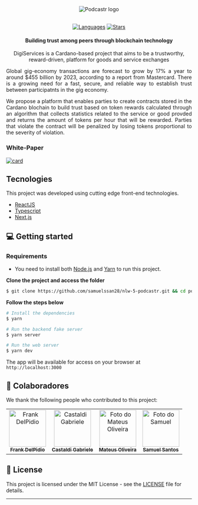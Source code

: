 <div align="center">
  <img src="https://digiservices-frontend.vercel.app/_next/image?url=%2Flogo.png&w=640&q=75" alt="Podcastr logo">
  
  <br/>
   <br/>

[![Languages](https://img.shields.io/github/languages/count/samuelssan28/digiservices-frontend?color=%23004AAD&style=flat-square)](#)
[![Stars](https://img.shields.io/github/stars/samuelssan28/digiservices-frontend?color=004AAD&style=flat-square)](https://github.com/samuelssan28/digiservices-frontend/stargazers)

</div>

<h4 align="center">
 Building trust among peers through blockchain technology
</h4>


<p align="center"> 
DigiServices is a Cardano-based project that aims to be a trustworthy, reward-driven, platform for goods and service exchanges
</p>

<p align="justify">
 Global gig-economy transactions are forecast to grow by 17% a year to around $455 billion by 2023, according to a report from Mastercard. 
 There is a growing need for a fast, secure, and reliable way to establish trust between participatnts in the gig economy. 
</p>

<p align="justify">
 We propose a platform that enables parties to create contracts stored in the Cardano blochain to build trust based on token rewards calculated through an algorithm that collects statistics related to the service or good provded and returns the amount of tokens per hour that will be rewarded. Parties that violate the contract will be penalized by losing tokens proportional to the severity of violation.
</p>

### White-Paper
[![card](https://github-readme-stats.vercel.app/api/pin/?username=mateusap1&repo=DigiServices)](https://github.com/mateusap1/)


## Tecnologies
This project was developed using cutting edge front-end technologies.


- [ReactJS](https://reactjs.org/)
- [Typescript](https://www.typescriptlang.org/)
- [Next.js](https://nextjs.org/)

## 💻 Getting started

### Requirements

- You need to install both [Node.js](https://nodejs.org/en/download/) and [Yarn](https://yarnpkg.com/) to run this project.

**Clone the project and access the folder**

```bash
$ git clone https://github.com/samuelssan28/nlw-5-podcastr.git && cd podcastr
```

**Follow the steps below**

```bash
# Install the dependencies
$ yarn

# Run the backend fake server
$ yarn server

# Run the web server
$ yarn dev
```

The app will be available for access on your browser at `http://localhost:3000`

## 🤝 Colaboradores

We thank the following people who contributed to this project:

<table>
  <tr>
    <td align="center">
      <a href="#">
        <img src="https://avatars.githubusercontent.com/u/8145759?v=4" width="100px;" alt="Frank DelPidio"/><br>
        <sub>
          <b>Frank DelPidio</b>
        </sub>
      </a>
    </td>
    <td align="center">
      <a href="#">
        <img src="https://avatars.githubusercontent.com/u/54087364?v=4" width="100px;" alt="Castaldi Gabriele"/><br>
        <sub>
          <b>Castaldi Gabriele</b>
        </sub>
      </a>
    </td>
    <td align="center">
      <a href="#">
        <img src="https://avatars.githubusercontent.com/u/59973378?v=4" width="100px;" alt="Foto do Mateus Oliveira"/><br>
        <sub>
          <b>Mateus Oliveira</b>
        </sub>
      </a>
    </td>
    <td align="center">
      <a href="#">
        <img src="https://avatars.githubusercontent.com/u/42661697?v=4" width="100px;" alt="Foto do Samuel"/><br>
        <sub>
          <b>Samuel Santos</b>
        </sub>
      </a>
    </td>
  </tr>
</table>

## 📝 License

This project is licensed under the MIT License - see the [LICENSE](LICENSE) file for details.

---
